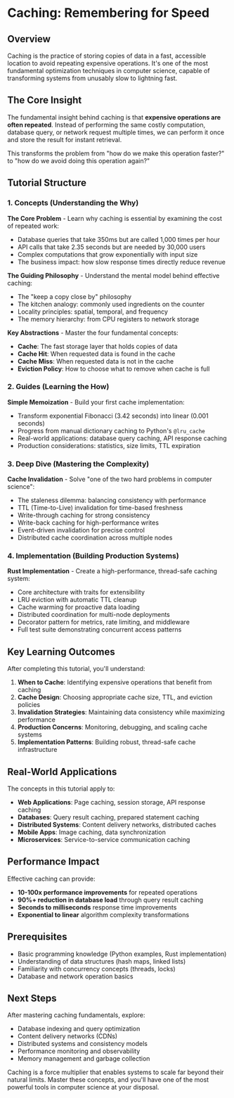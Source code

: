# Caching: Remembering for Speed

## Overview

Caching is the practice of storing copies of data in a fast, accessible location to avoid repeating expensive operations. It's one of the most fundamental optimization techniques in computer science, capable of transforming systems from unusably slow to lightning fast.

## The Core Insight

The fundamental insight behind caching is that **expensive operations are often repeated**. Instead of performing the same costly computation, database query, or network request multiple times, we can perform it once and store the result for instant retrieval.

This transforms the problem from "how do we make this operation faster?" to "how do we avoid doing this operation again?"

## Tutorial Structure

### 1. Concepts (Understanding the Why)

**The Core Problem** - Learn why caching is essential by examining the cost of repeated work:
- Database queries that take 350ms but are called 1,000 times per hour
- API calls that take 2.35 seconds but are needed by 30,000 users
- Complex computations that grow exponentially with input size
- The business impact: how slow response times directly reduce revenue

**The Guiding Philosophy** - Understand the mental model behind effective caching:
- The "keep a copy close by" philosophy
- The kitchen analogy: commonly used ingredients on the counter
- Locality principles: spatial, temporal, and frequency
- The memory hierarchy: from CPU registers to network storage

**Key Abstractions** - Master the four fundamental concepts:
- **Cache**: The fast storage layer that holds copies of data
- **Cache Hit**: When requested data is found in the cache
- **Cache Miss**: When requested data is not in the cache  
- **Eviction Policy**: How to choose what to remove when cache is full

### 2. Guides (Learning the How)

**Simple Memoization** - Build your first cache implementation:
- Transform exponential Fibonacci (3.42 seconds) into linear (0.001 seconds)
- Progress from manual dictionary caching to Python's `@lru_cache`
- Real-world applications: database query caching, API response caching
- Production considerations: statistics, size limits, TTL expiration

### 3. Deep Dive (Mastering the Complexity)

**Cache Invalidation** - Solve "one of the two hard problems in computer science":
- The staleness dilemma: balancing consistency with performance
- TTL (Time-to-Live) invalidation for time-based freshness
- Write-through caching for strong consistency
- Write-back caching for high-performance writes
- Event-driven invalidation for precise control
- Distributed cache coordination across multiple nodes

### 4. Implementation (Building Production Systems)

**Rust Implementation** - Create a high-performance, thread-safe caching system:
- Core architecture with traits for extensibility
- LRU eviction with automatic TTL cleanup
- Cache warming for proactive data loading
- Distributed coordination for multi-node deployments
- Decorator pattern for metrics, rate limiting, and middleware
- Full test suite demonstrating concurrent access patterns

## Key Learning Outcomes

After completing this tutorial, you'll understand:

1. **When to Cache**: Identifying expensive operations that benefit from caching
2. **Cache Design**: Choosing appropriate cache size, TTL, and eviction policies
3. **Invalidation Strategies**: Maintaining data consistency while maximizing performance
4. **Production Concerns**: Monitoring, debugging, and scaling cache systems
5. **Implementation Patterns**: Building robust, thread-safe cache infrastructure

## Real-World Applications

The concepts in this tutorial apply to:

- **Web Applications**: Page caching, session storage, API response caching
- **Databases**: Query result caching, prepared statement caching
- **Distributed Systems**: Content delivery networks, distributed caches
- **Mobile Apps**: Image caching, data synchronization
- **Microservices**: Service-to-service communication caching

## Performance Impact

Effective caching can provide:
- **10-100x performance improvements** for repeated operations
- **90%+ reduction in database load** through query result caching
- **Seconds to milliseconds** response time improvements
- **Exponential to linear** algorithm complexity transformations

## Prerequisites

- Basic programming knowledge (Python examples, Rust implementation)
- Understanding of data structures (hash maps, linked lists)
- Familiarity with concurrency concepts (threads, locks)
- Database and network operation basics

## Next Steps

After mastering caching fundamentals, explore:
- Database indexing and query optimization
- Content delivery networks (CDNs)
- Distributed systems and consistency models
- Performance monitoring and observability
- Memory management and garbage collection

Caching is a force multiplier that enables systems to scale far beyond their natural limits. Master these concepts, and you'll have one of the most powerful tools in computer science at your disposal.